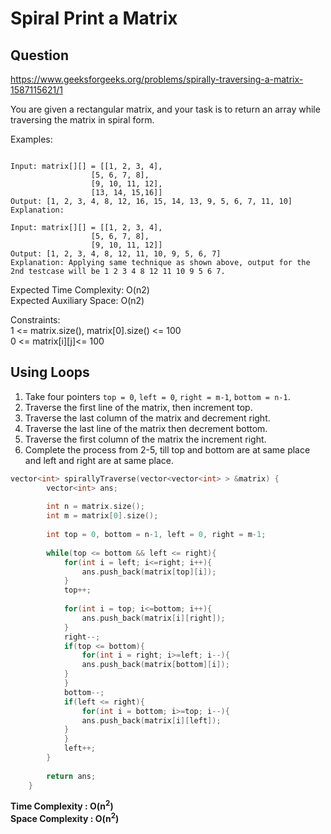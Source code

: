 # Spiral Print a Matrix
## Question
https://www.geeksforgeeks.org/problems/spirally-traversing-a-matrix-1587115621/1

You are given a rectangular matrix, and your task is to return an array while traversing the matrix in spiral form.

Examples:
```

Input: matrix[][] = [[1, 2, 3, 4],
                  [5, 6, 7, 8],
                  [9, 10, 11, 12],
                  [13, 14, 15,16]]
Output: [1, 2, 3, 4, 8, 12, 16, 15, 14, 13, 9, 5, 6, 7, 11, 10]
Explanation:

Input: matrix[][] = [[1, 2, 3, 4],
                  [5, 6, 7, 8],
                  [9, 10, 11, 12]]
Output: [1, 2, 3, 4, 8, 12, 11, 10, 9, 5, 6, 7]
Explanation: Applying same technique as shown above, output for the 2nd testcase will be 1 2 3 4 8 12 11 10 9 5 6 7.
```

Expected Time Complexity: O(n2)<br>
Expected Auxiliary Space: O(n2)

Constraints:<br>
1 <= matrix.size(), matrix[0].size() <= 100<br>
0 <= matrix[i][j]<= 100


## Using Loops
1. Take four pointers ```top = 0```, ```left = 0```, ```right = m-1```, ```bottom = n-1```.
2. Traverse the first line of the matrix, then increment top.
3. Traverse the last column of the matrix and decrement right.
4. Traverse the last line of the matrix then decrement bottom.
5. Traverse the first column of the matrix the increment right.
6. Complete the process from 2-5, till top and bottom are at same place and left and right are at same place.


```cpp
vector<int> spirallyTraverse(vector<vector<int> > &matrix) {
        vector<int> ans;
        
        int n = matrix.size();
        int m = matrix[0].size();
        
        int top = 0, bottom = n-1, left = 0, right = m-1;
        
        while(top <= bottom && left <= right){
            for(int i = left; i<=right; i++){
                ans.push_back(matrix[top][i]);
            }
            top++;
            
            for(int i = top; i<=bottom; i++){
                ans.push_back(matrix[i][right]);
            }
            right--;
            if(top <= bottom){
                for(int i = right; i>=left; i--){
                ans.push_back(matrix[bottom][i]);
            }
            }
            bottom--;
            if(left <= right){
                for(int i = bottom; i>=top; i--){
                ans.push_back(matrix[i][left]);
            }
            }
            left++;
        }
        
        return ans;
    }
```

**Time Complexity : O(n<sup>2</sup>)**<br>
**Space Complexity : O(n<sup>2</sup>)**






